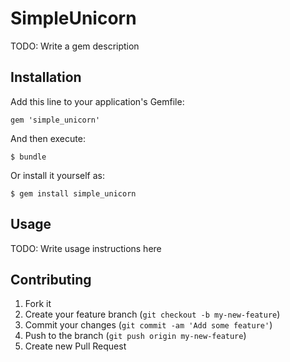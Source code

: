 # SimpleUnicorn

TODO: Write a gem description

## Installation

Add this line to your application's Gemfile:

    gem 'simple_unicorn'

And then execute:

    $ bundle

Or install it yourself as:

    $ gem install simple_unicorn

## Usage

TODO: Write usage instructions here

## Contributing

1. Fork it
2. Create your feature branch (`git checkout -b my-new-feature`)
3. Commit your changes (`git commit -am 'Add some feature'`)
4. Push to the branch (`git push origin my-new-feature`)
5. Create new Pull Request
